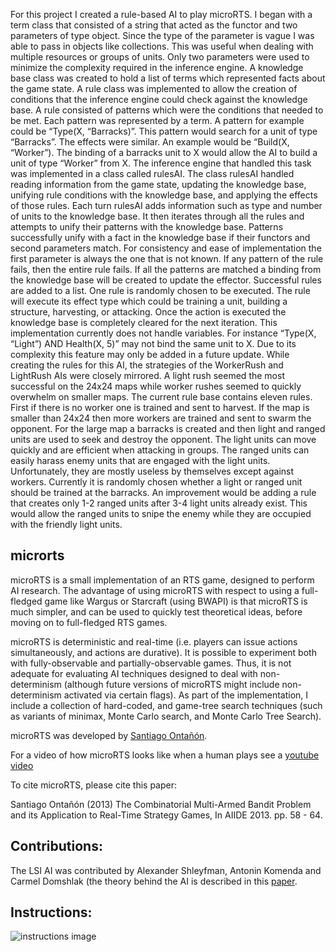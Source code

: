 For this project I created a rule-based AI to play microRTS. I began with a term class that consisted of a string that acted as the functor and two parameters of type object. Since the type of the parameter is vague I was able to pass in objects like collections. This was useful when dealing with multiple resources or groups of units. Only two parameters were used to minimize the complexity required in the inference engine. A knowledge base class was created to hold a list of terms which represented facts about the game state. A rule class was implemented to allow the creation of conditions that the inference engine could check against the knowledge base. A rule consisted of patterns which were the conditions that needed to be met. Each pattern was represented by a term. A pattern for example could be “Type(X, “Barracks)”. This pattern would search for a unit of type “Barracks”. The effects were similar. An example would be “Build(X, “Worker”). The binding of a barracks unit to X would allow the AI to build a unit of type “Worker” from X. The inference engine that handled this task was implemented in a class called rulesAI.
The class rulesAI handled reading information from the game state, updating the knowledge base, unifying rule conditions with the knowledge base, and applying the effects of those rules. Each turn rulesAI adds information such as type and number of units to the knowledge base. It then iterates through all the rules and attempts to unify their patterns with the knowledge base. Patterns successfully unify with a fact in the knowledge base if their functors and second parameters match. For consistency and ease of implementation the first parameter is always the one that is not known. If any pattern of the rule fails, then the entire rule fails. If all the patterns are matched a binding from the knowledge base will be created to update the effector. Successful rules are added to a list. One rule is randomly chosen to be executed. The rule will execute its effect type which could be training a unit, building a structure, harvesting, or attacking. Once the action is executed the knowledge base is completely cleared for the next iteration.
This implementation currently does not handle variables. For instance “Type(X, “Light”) AND Health(X, 5)” may not bind the same unit to X. Due to its complexity this feature may only be added in a future update. While creating the rules for this AI, the strategies of the WorkerRush and LightRush AIs were closely mirrored. A light rush seemed the most successful on the 24x24 maps while worker rushes seemed to quickly overwhelm on smaller maps. The current rule base contains eleven rules. First if there is no worker one is trained and sent to harvest. If the map is smaller than 24x24 then more workers are trained and sent to swarm the opponent. For the large map a barracks is created and then light and ranged units are used to seek and destroy the opponent. The light units can move quickly and are efficient when attacking in groups. The ranged units can easily harass enemy units that are engaged with the light units. Unfortunately, they are mostly useless by themselves except against workers. Currently it is randomly chosen whether a light or ranged unit should be trained at the barracks. An improvement would be adding a rule that creates only 1-2 ranged units after 3-4 light units already exist. This would allow the ranged units to snipe the enemy while they are occupied with the friendly light units.

## microrts

microRTS is a small implementation of an RTS game, designed to perform AI research. The advantage of using microRTS with respect to using a full-fledged game like Wargus or Starcraft (using BWAPI) is that microRTS is much simpler, and can be used to quickly test theoretical ideas, before moving on to full-fledged RTS games.

microRTS is deterministic and real-time (i.e. players can issue actions simultaneously, and actions are durative). It is possible to experiment both with fully-observable and partially-observable games. Thus, it is not adequate for evaluating AI techniques designed to deal with non-determinism (although future versions of microRTS might include non-determinism activated via certain flags). As part of the implementation, I include a collection of hard-coded, and game-tree search techniques (such as variants of minimax, Monte Carlo search, and Monte Carlo Tree Search).

microRTS was developed by [Santiago Ontañón](https://sites.google.com/site/santiagoontanonvillar/Home). 

For a video of how microRTS looks like when a human plays see a [youtube video](https://www.youtube.com/watch?v=ZsKKAoiD7B0)

To cite microRTS, please cite this paper:

Santiago Ontañón (2013) The Combinatorial Multi-Armed Bandit Problem and its Application to Real-Time Strategy Games, In AIIDE 2013. pp. 58 - 64.

## Contributions:

The LSI AI was contributed by Alexander Shleyfman, Antonin Komenda and Carmel Domshlak (the theory behind the AI is described in this [paper](http://iew3.technion.ac.il/~dcarmel/Papers/Sources/ecai14c.pdf).

## Instructions:

![instructions image](https://raw.githubusercontent.com/santiontanon/microrts/master/help.png)
